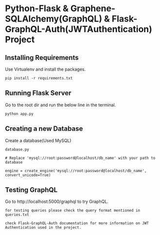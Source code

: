 # Python-Flask & Graphene-SQLAlchemy(GraphQL) & Flask-GraphQL-Auth(JWTAuthentication) Project


## Installing Requirements
Use Virtualenv and install the packages.
```
pip install -r requirements.txt
```
## Running Flask Server
Go to the root dir and run the below line in the terminal.
```
python app.py
```
## Creating a new Database
Create a database(Used MySQL)
```
database.py

# Replace 'mysql://root:password@localhost/db_name' with your path to database

engine = create_engine('mysql://root:password@localhost/db_name', convert_unicode=True)

```
## Testing GraphQL
Go to http://localhost:5000/graphql to try GraphQL. 

```
for testing queries please check the query format mentioned in queries.txt
```

```
check Flask-GraphQL-Auth documentation for more information on JWT Authentication used in the project.

```
